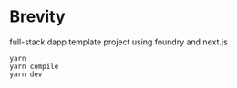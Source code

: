 # Brevity

full-stack dapp template project using foundry and next.js

```
yarn
yarn compile
yarn dev
```